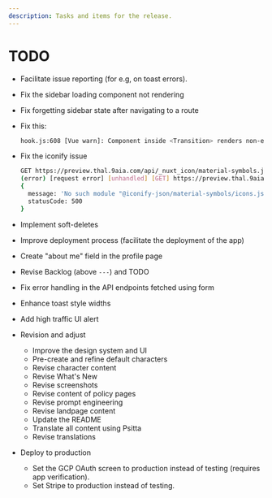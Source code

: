 ```yaml
---
description: Tasks and items for the release.
---
```


# TODO

- Facilitate issue reporting (for e.g, on toast errors).
- Fix the sidebar loading component not rendering
- Fix forgetting sidebar state after navigating to a route
- Fix this:
  ```bash
  hook.js:608 [Vue warn]: Component inside <Transition> renders non-element root node that cannot be animated.
  ```
- Fix the iconify issue
  ```bash
  GET https://preview.thal.9aia.com/api/_nuxt_icon/material-symbols.json?icons=close-rounded - Ok @ 6/26/2025, 7:09:44 PM
  (error) [request error] [unhandled] [GET] https://preview.thal.9aia.com/api/_nuxt_icon/material-symbols.json?icons=close-rounded
  {
    message: 'No such module "@iconify-json/material-symbols/icons.json".',
    statusCode: 500
  }
  ```
- Implement soft-deletes
- Improve deployment process (facilitate the deployment of the app)

- Create "about me" field in the profile page
- Revise Backlog (above `---`) and TODO
- Fix error handling in the API endpoints fetched using form
- Enhance toast style widths

- Add high traffic UI alert

- Revision and adjust
  - Improve the design system and UI
  - Pre-create and refine default characters
  - Revise character content
  - Revise What's New
  - Revise screenshots
  - Revise content of policy pages
  - Revise prompt engineering
  - Revise landpage content
  - Update the README
  - Translate all content using Psitta
  - Revise translations

- Deploy to production
  - Set the GCP OAuth screen to production instead of testing (requires app verification).
  - Set Stripe to production instead of testing.
